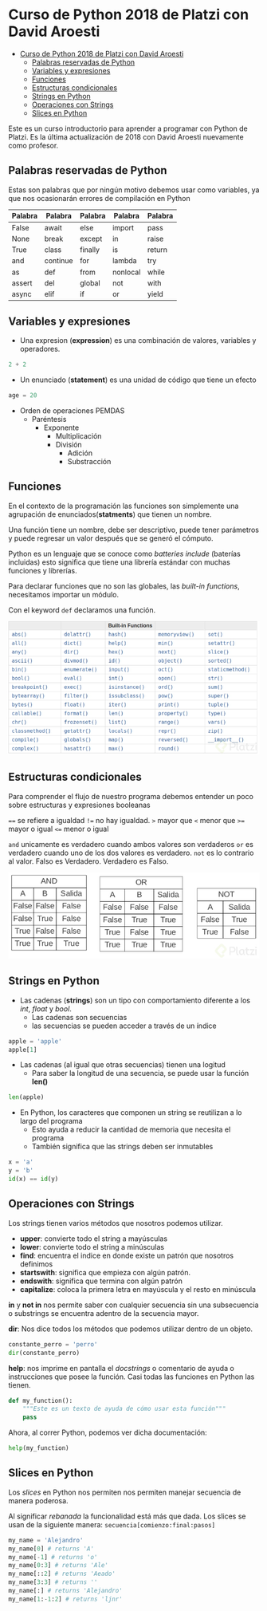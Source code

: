 # Curso de Python 2018 de Platzi con David Aroesti

- [Curso de Python 2018 de Platzi con David Aroesti](#curso-de-python-2018-de-platzi-con-david-aroesti)
  - [Palabras reservadas de Python](#palabras-reservadas-de-python)
  - [Variables y expresiones](#variables-y-expresiones)
  - [Funciones](#funciones)
  - [Estructuras condicionales](#estructuras-condicionales)
  - [Strings en Python](#strings-en-python)
  - [Operaciones con Strings](#operaciones-con-strings)
  - [Slices en Python](#slices-en-python)

Este es un curso introductorio para aprender a programar con Python de Platzi. Es la última actualización de 2018 con David Aroesti nuevamente como profesor.

## Palabras reservadas de Python

Estas son palabras que por ningún motivo debemos usar como variables, ya que nos ocasionarán errores de compilación en Python

|Palabra|Palabra  |Palabra  |Palabra  |Palabra|
|-------|---------|---------|---------|-------|
| False | await   | else    | import  | pass  |
| None  | break   | except  | in      | raise |
| True  | class   | finally | is      | return|
| and   | continue| for     | lambda  | try   |
| as    | def     | from    | nonlocal| while |
| assert| del     | global  | not     | with  |
| async | elif    | if      | or      | yield |

## Variables y expresiones

- Una expresion (__expression__) es una combinación de valores, variables y operadores.

```python
2 + 2
```

- Un enunciado (__statement__) es una unidad de código que tiene un efecto

```python
age = 20
```

- Orden de operaciones PEMDAS
  - Paréntesis
    - Exponente
      - Multiplicación
      - División
        - Adición
        - Substracción

## Funciones

En el contexto de la programación las funciones son simplemente una agrupación de enunciados(__statments__) que tienen un nombre.

Una función tiene un nombre, debe ser descriptivo, puede tener parámetros y puede regresar un valor después que se generó el cómputo.

Python es un lenguaje que se conoce como _batteries include_ (baterías incluidas) esto significa que tiene una librería estándar con muchas funciones y librerías.

Para declarar funciones que no son las globales, las _built-in functions_, necesitamos importar un módulo.

Con el keyword `def` declaramos una función.

![Tabla de Funciones Built-In de Python](./assets/python-built-in-functions.jpg)

## Estructuras condicionales

Para comprender el flujo de nuestro programa debemos entender un poco sobre estructuras y expresiones booleanas

`==` se refiere a igualdad
`!=` no hay igualdad.
`>` mayor que
`<` menor que
`>=` mayor o igual
`<=` menor o igual

`and` unicamente es verdadero cuando ambos valores son verdaderos
`or` es verdadero cuando uno de los dos valores es verdadero.
`not` es lo contrario al valor. Falso es Verdadero. Verdadero es Falso.

![Tabla de Conditionals de Python](./assets/python-conditionals.jpg)

## Strings en Python

- Las cadenas (__strings__) son un tipo con comportamiento diferente a los _int_, _float_ y _bool_.
  - Las cadenas son secuencias
  - las secuencias se pueden acceder a través de un índice

```python
apple = 'apple'
apple[1]
```

- Las cadenas (al igual que otras secuencias) tienen una logitud
  - Para saber la longitud de una secuencia, se puede usar la función __len()__

```python
len(apple)
```

- En Python, los caracteres que componen un string se reutilizan a lo largo del programa
  - Esto ayuda a reducir la cantidad de memoria que necesita el programa
  - También significa que las strings deben ser inmutables

```python
x = 'a'
y = 'b'
id(x) == id(y)
```

## Operaciones con Strings

Los strings tienen varios métodos que nosotros podemos utilizar.

- __upper__: convierte todo el string a mayúsculas
- __lower__: convierte todo el string a minúsculas
- __find__: encuentra el indice en donde existe un patrón que nosotros definimos
- __startswith__: significa que empieza con algún patrón.
- __endswith__: significa que termina con algún patrón
- __capitalize__: coloca la primera letra en mayúscula y el resto en minúscula

__in__ y __not in__ nos permite saber con cualquier secuencia sin una subsecuencia o substrings se encuentra adentro de la secuencia mayor.

__dir__: Nos dice todos los métodos que podemos utilizar dentro de un objeto.

```python
constante_perro = 'perro'
dir(constante_perro)
```

__help__: nos imprime en pantalla el _docstrings_ o comentario de ayuda o instrucciones que posee la función. Casi todas las funciones en Python las tienen.

```python
def my_function():
    """Este es un texto de ayuda de cómo usar esta función"""
    pass
```

Ahora, al correr Python, podemos ver dicha documentación:

```python
help(my_function)
```

## Slices en Python

Los _slices_ en Python nos permiten nos permiten manejar secuencia de manera poderosa.

Al significar _rebanada_ la funcionalidad está más que dada. Los slices se usan de la siguiente manera: `secuencia[comienzo:final:pasos]`

```python
my_name = 'Alejandro'
my_name[0] # returns 'A'
my_name[-1] # returns 'o'
my_name[0:3] # returns 'Ale'
my_name[::2] # returns 'Aeado'
my_name[3:3] # returns ''
my_name[:] # returns 'Alejandro'
my_name[1:-1:2] # returns 'ljnr'
```